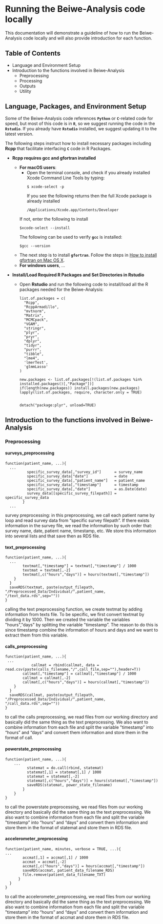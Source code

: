 # Running the Beiwe-Analysis code locally

This documentation will demonstrate a guideline of how to run the Beiwe-Analysis code locally and will also provide introduction for each function.

## Table of Contents
- Language and Environment Setup
- Introduction to the functions involved in Beiwe-Analysis
    - Preprocessing
    - Processing
    - Outputs
    - Utility 

## Language, Packages, and Environment Setup

Some of the Beiwe-Analysis code references **`Python`** or **`C`**-related code for speed, but most of this code is in **`R`**, so we suggest running the code in the **`Rstudio`**. If you already have **`Rstudio`** installed, we suggest updating it to the latest version.

The following steps instruct how to install necessary packages including **Rcpp** that facilitate interfacing **`C`** code in R Packages. 

- **Rcpp requires gcc and gfortran installed**
    - **For macOS users**:
        - Open the terminal console, and check if you already installed Xcode Command Line Tools by typing:
            ```
            $ xcode-select -p
            ```
         	If you see the following returns then the full Xcode package is already installed
	     	```
	      	/Applications/Xcode.app/Contents/Developer
	     	```
		If not, enter the following to install
		```
		$xcode-select --install
		```
		The following can be used to verify **`gcc`** is installed:
		```
		$gcc --version
		```
	- The next step is to install **`gfortran`**. Follow the steps in [How to install gfortran on Mac OS X](http://skipperkongen.dk/2012/04/27/how-to-install-gfortran-on-mac-os-x/).
    - **For windows users**, ...

- **Install/Load Required R Packages and Set Directories in Rstudio**


    - Open **Rstudio** and run the following code to install/load all the R packages needed for the Beiwe-Analysis:
        ```
        list.of.packages = c(
          "Rcpp",
          "RcppArmadillo",
          "mvtnorm",
          "Matrix",
          "MCMCpack",
          "VGAM",
          "stringr",
          "plyr",
          "pryr",
          "dplyr",
          "tidyr",
          "purrr",
          "tibble",
          "lme4",
          'lmerTest',
          'glmmLasso'
        )

        new.packages <- list.of.packages[!(list.of.packages %in% installed.packages()[,"Package"])]
        if(length(new.packages)) install.packages(new.packages)
        lapply(list.of.packages, require, character.only = TRUE)


        detach("package:plyr", unload=TRUE)

        ```

## Introduction to the functions involved in Beiwe-Analysis
### Preprocessing

#### surveys_preprocessing
```
function(patient_name, ...){
  ...
          specific_survey_data[,"survey_id"]      = survey_name
          specific_survey_data["date"]            = date
          specific_survey_data[,"patient_name"]   = patient_name
          specific_survey_data[,"timestamp"]      = timestamp
          specific_survey_data[,"date"]           = as.Date(date)
          survey_data[[specific_survey_filepath]] = specific_survey_data
        }
  ...
```

survey preprocessing:
in this preprocessing, we call each patient name by loop and read survey data  from “specific survey filepath”. If there exists information in the survey file, we read the information by such order that: survey name, date, patient name, timestamp, etc. We store this information into several lists and that save then as RDS file.


#### text_preprocessing
```
function(patient_name, ...){
  ...
		textmat[,"timestamp"] = textmat[,"timestamp"] / 1000
		textmat = textmat[,-2]
		textmat[,c("hours","days")] = hours(textmat[,"timestamp"])
    }
  }
  saveRDS(textmat, paste(output_filepath, "/Preprocessed_Data/Individual/",patient_name, "/text_data.rds",sep=""))
}
```

calling the text preprocessing function, we create textmat by adding information from texts file. To be specific, we first convert textmat by dividing it by 1000. Then we created the variable the variables "hours","days" by splitting the variable  "timestamp”. The reason to do this is since timestamp combine the information of hours and days and we want to extract them from this variable. 

#### calls_preprocessing
```
function(patient_name, ...){
 ...
			callmat = rbind(callmat, data = read.csv(paste(calls_filename,"/",call_file,sep=""),header=T))
		callmat[,"timestamp"] = callmat[,"timestamp"] / 1000
		callmat = callmat[,-2]
		callmat[,c("hours","days")] = hours(callmat[,"timestamp"])
    }
  }
  saveRDS(callmat, paste(output_filepath, "/Preprocessed_Data/Individual/",patient_name, "/call_data.rds",sep=""))
}
```
to call the calls preprocessing, we read files from our working directory and basically did the same thing as the text preprocessing. We also want to combine information from each file and split the variable "timestamp” into “hours” and “days” and convert them information and store them in the format of call.


#### powerstate_preprocessing
```
function(patient_name, ...){
	...
		  statemat = do.call(rbind, statemat)
		  statemat[,1] = statemat[,1] / 1000
		  statemat = statemat[,-2]
		  statemat[,c("hours","days")] = hours(statemat[,"timestamp"])
		  saveRDS(statemat, power_state_filename)
		}
	}
}
```

to call the powerstate preprocessing, we read files from our working directory and basically did the same thing as the text preprocessing. We also want to combine information from each file and split the variable "timestamp” into “hours” and “days” and convert them information and store them in the format of statemat and store them in RDS file.


#### accelerometer_preprocessing
```
function(patient_name, minutes, verbose = TRUE, ...){
...
		accmat[,1] = accmat[,1] / 1000
		accmat = accmat[,-2]
		accmat[,c("hours","days")] = hours(accmat[,"timestamp"])
		saveRDS(accmat, patient_data_filename_RDS)
		file.remove(patient_data_filename_TXT)
	  }
  }
}
```

to call the accelerometer_preprocessing, we read files from our working directory and basically did the same thing as the text preprocessing. We also want to combine information from each file and split the variable "timestamp” into “hours” and “days” and convert them information and store them in the format of accmat and store them in RDS file.
